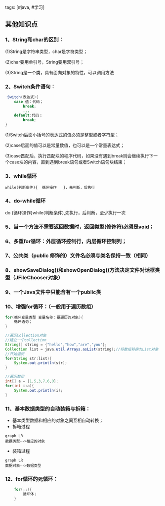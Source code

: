 tags: [#java, #学习]

## 其他知识点
### 1、String和char的区别：

(1)String是字符串类型，char是字符类型；

(2)char要用单引号，String要用双引号；

(3)String是一个类，具有面向对象的特性，可以调用方法

### 2、Switch条件语句：

```java
 Switch(表达式){
    case 值：代码；
        break;
        ...
    default:代码；
        break;    
}
```
(1)Switch后面小括号的表达式的值必须是整型或者字符型；

(2)case后面的值可以是常量数值，也可以是一个常量表达式；

(3)case匹配后，执行匹配块的程序代码，如果没有遇到break则会继续执行下一个case块的内容，直到遇到break语句或者Switch语句块结束；

### 3、while循环

```
while(判断条件){  循环操作   }，先判断，后执行
```



### 4、do-while循环

do {循环操作}while(判断条件),先执行，后判断，至少执行一次



### 5、当一个方法不需要返回数据时，返回类型(修饰符)必须是void；

### 6、多重for循环：外层循环控制行，内层循环控制列；

### 7、公共类（public 修饰的）文件名必须与类名保持一致（相同）

### 8、showSaveDialog()和showOpenDialog()方法决定文件对话框类型（JFileChooser对象）

### 9、一个Java文件中只能含有一个public类

### 10、增强for循环：（一般用于遍历数组）

 ```java
 for(循环变量类型 变量名称：要遍历的对象){
     循环语句；
 }
 ```
```java
//遍历Collection对象
//建立一个collection
String[] string = {"hello","how","are","you"};
Collection list = java.util.Arrays.asList(string);//将数组转换为List对象
//开始遍历
for(String str:list){
    System.out.println(str);
}

//遍历数组
int[] a = {1,5,3,7,6,0};
for(int i:a){
    System.out.println(i);
}
```

###  11、基本数据类型的自动装箱与拆箱：

- 基本类型数据和相应的对象之间互相自动转换；
- 拆箱过程



```mermaid
graph LR
数据类型-->相应的对象  
```
- 装箱过程

```mermaid
graph LR
数据对象-->数据类型
```
### 12、for循环的死循环：

```java
    for(;;){
        循环体；
    }
```


